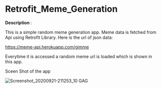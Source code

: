 # Retrofit_Meme_Generation
<b> Description </b> :

This is a simple random meme generation app. Meme data is fetched from Api using Retrofit Library.
Here is the url of json data:

https://meme-api.herokuapp.com/gimme

Everytime it is accessed a random meme url is loaded which is shown in this app.

Sceen Shot of the app

![Screenshot_20200921-211253_10 GAG](https://user-images.githubusercontent.com/69322639/93787475-5ca42300-fc52-11ea-9df4-8774b13bf628.jpg)
